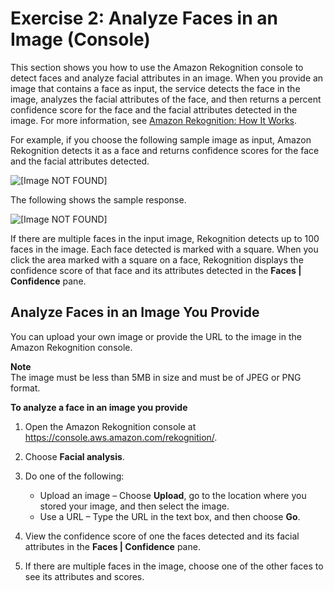 # Exercise 2: Analyze Faces in an Image \(Console\)<a name="detect-faces-console"></a>

This section shows you how to use the Amazon Rekognition console to detect faces and analyze facial attributes in an image\. When you provide an image that contains a face as input, the service detects the face in the image, analyzes the facial attributes of the face, and then returns a percent confidence score for the face and the facial attributes detected in the image\. For more information, see [Amazon Rekognition: How It Works](how-it-works.md)\.

For example, if you choose the following sample image as input, Amazon Rekognition detects it as a face and returns confidence scores for the face and the facial attributes detected\.

![\[Image NOT FOUND\]](http://docs.aws.amazon.com/rekognition/latest/dg/images/sample-detect-faces.png)

The following shows the sample response\.

![\[Image NOT FOUND\]](http://docs.aws.amazon.com/rekognition/latest/dg/images/detect-faces-confidence-score.png)

If there are multiple faces in the input image, Rekognition detects up to 100 faces in the image\. Each face detected is marked with a square\. When you click the area marked with a square on a face, Rekognition displays the confidence score of that face and its attributes detected in the **Faces \| Confidence** pane\. 

## Analyze Faces in an Image You Provide<a name="detect-faces-own-image"></a>

You can upload your own image or provide the URL to the image in the Amazon Rekognition console\.

**Note**  
The image must be less than 5MB in size and must be of JPEG or PNG format\.

**To analyze a face in an image you provide**

1. Open the Amazon Rekognition console at [https://console\.aws\.amazon\.com/rekognition/](https://console.aws.amazon.com/rekognition/)\.

1. Choose **Facial analysis**\.

1. Do one of the following: 
   + Upload an image – Choose **Upload**, go to the location where you stored your image, and then select the image\. 
   + Use a URL – Type the URL in the text box, and then choose **Go**\.

1. View the confidence score of one the faces detected and its facial attributes in the **Faces \| Confidence** pane\.

1. If there are multiple faces in the image, choose one of the other faces to see its attributes and scores\.